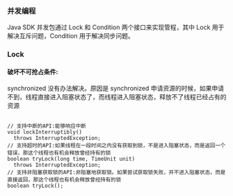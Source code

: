 ### 并发编程

Java SDK 并发包通过 Lock 和 Condition 两个接口来实现管程，其中 Lock 用于解决互斥问题，Condition 用于解决同步问题。

### Lock

#### 破坏不可抢占条件:

synchronized 没有办法解决。原因是 synchronized 申请资源的时候，如果申请不到，线程直接进入阻塞状态了，而线程进入阻塞状态，释放不了线程已经占有的资源

````

// 支持中断的API:能够响应中断
void lockInterruptibly() 
  throws InterruptedException;
// 支持超时的API:如果线程在一段时间之内没有获取到锁，不是进入阻塞状态，而是返回一个错误，那这个线程也有机会释放曾经持有的锁
boolean tryLock(long time, TimeUnit unit) 
  throws InterruptedException;
// 支持非阻塞获取锁的API:非阻塞地获取锁。如果尝试获取锁失败，并不进入阻塞状态，而是直接返回，那这个线程也有机会释放曾经持有的锁
boolean tryLock();

````


